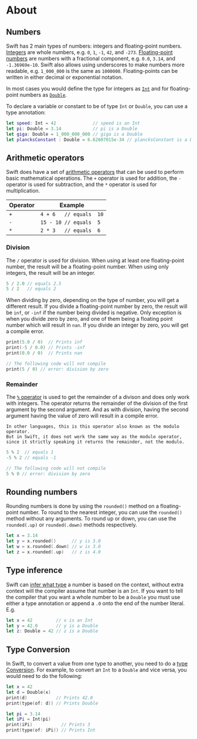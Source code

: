 # About

## Numbers

Swift has 2 main types of numbers: integers and floating-point numbers.
[Integers][integers] are whole numbers, e.g. `0`, `1`, `-1`, `42`, and `-273`.
[Floating-point numbers][floatingpoint] are numbers with a fractional component, e.g. `0.0`, `3.14`, and `-1.36969e-10`.
Swift also allows using underscores to make numbers more readable, e.g. `1_000_000` is the same as `1000000`.
Floating-points can be written in either decimal or exponential notation.

In most cases you would define the type for integers as [`Int`][int] and for floating-point numbers as [`Double`][double].

To declare a variable or constant to be of type `Int` or `Double`, you can use a type annotation:

```swift
let speed: Int = 42              // speed is an Int
let pi: Double = 3.14            // pi is a Double
let giga: Double = 1_000_000_000 // giga is a Double
let plancksConstant : Double = 6.62607015e-34 // plancksConstant is a Double
```

## Arithmetic operators

Swift does have a set of [arithmetic operators][arithmeticoperators] that can be used to perform basic mathematical operations.
The `+` operator is used for addition, the `-` operator is used for subtraction, and the `*` operator is used for multiplication.

| Operator | Example                 |
| -------- | ----------------------- |
| `+`      | `4 + 6   // equals  10` |
| `-`      | `15 - 10 // equals  5`  |
| `*`      | `2 * 3   // equals  6`  |

### Division

The `/` operator is used for division.
When using at least one floating-point number, the result will be a floating-point number.
When using only integers, the result will be an integer.

```swift
5 / 2.0 // equals 2.5
5 / 2   // equals 2
```

When dividing by zero, depending on the type of number, you will get a different result.
If you divide a floating-point number by zero, the result will be `inf`, or `-inf` if the number being divided is negative.
Only exception is when you divide zero by zero, and one of them being a floating point number which will result in `nan`.
If you divide an integer by zero, you will get a compile error.

```swift
print(5.0 / 0)  // Prints inf
print(-5 / 0.0) // Prints -inf
print(0.0 / 0)  // Prints nan

// The following code will not compile
print(5 / 0) // error: division by zero
```

### Remainder

The [`%` operator][reminder-operator] is used to get the remainder of a divison and does only work with integers.
The operator returns the remainder of the division of the first argument by the second argument.
And as with division, having the second argument having the value of zero will result in a compile error.

```exercism/note
In other languages, this is this operator also known as the modulo operator.
But in Swift, it does not work the same way as the modulo operator, since it strictly speaking it returns the remainder, not the modulo.
```

```swift
5 % 2  // equals 1
-5 % 2 // equals -1

// The following code will not compile
5 % 0 // error: division by zero
```

## Rounding numbers

Rounding numbers is done by using the `rounded()` method on a floating-point number.
To round to the nearest integer, you can use the `rounded()` method without any arguments.
To round up or down, you can use the `rounded(.up)` or `rounded(.down)` methods respectively.

```swift
let x = 3.14
let y = x.rounded()      // y is 3.0
let w = x.rounded(.down) // w is 3.0
let z = x.rounded(.up)   // z is 4.0
```

## Type inference

Swift can [infer what type][typeinference] a number is based on the context, without extra context will the compiler assume that number is an `Int`.
If you want to tell the compiler that you want a whole number to be a `Double` you must use either a type annotation or append a `.0` onto the end of the number literal. E.g.

```swift
let x = 42         // x is an Int
let y = 42.0       // y is a Double
let z: Double = 42 // z is a Double
```

## Type Conversion

In Swift, to convert a value from one type to another, you need to do a [type Conversion][type-conversion].
For example, to convert an `Int` to a `Double` and vice versa, you would need to do the following:

```swift
let x = 42
let d = Double(x)
print(d)           // Prints 42.0
print(type(of: d)) // Prints Double

let pi = 3.14
let iPi = Int(pi)
print(iPi)           // Prints 3
print(type(of: iPi)) // Prints Int
```

[integers]: https://docs.swift.org/swift-book/documentation/the-swift-programming-language/thebasics/#Integers
[floatingpoint]: https://docs.swift.org/swift-book/documentation/the-swift-programming-language/thebasics/#Floating-Point-Numbers
[int]: https://developer.apple.com/documentation/swift/int
[double]: https://developer.apple.com/documentation/swift/double
[arithmeticoperators]: https://docs.swift.org/swift-book/documentation/the-swift-programming-language/basicoperators/#Arithmetic-Operators
[reminder-operator]: https://docs.swift.org/swift-book/documentation/the-swift-programming-language/basicoperators/#Remainder-Operator
[typeinference]: https://docs.swift.org/swift-book/documentation/the-swift-programming-language/thebasics/#Type-Safety-and-Type-Inference
[type-conversion]: https://docs.swift.org/swift-book/documentation/the-swift-programming-language/thebasics/#Integer-and-Floating-Point-Conversion
